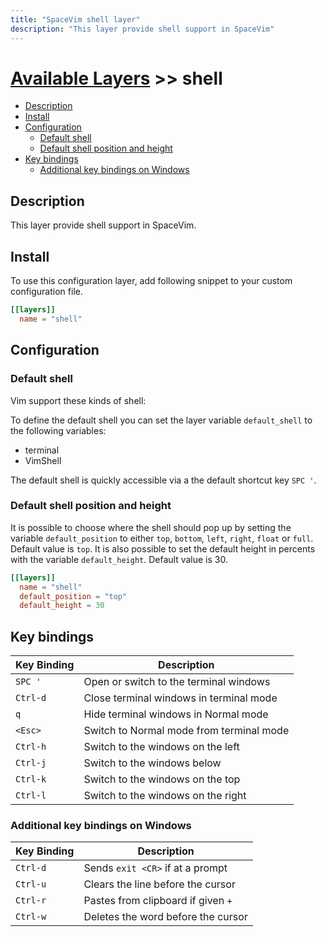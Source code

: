 ```yaml
---
title: "SpaceVim shell layer"
description: "This layer provide shell support in SpaceVim"
---
```


# [Available Layers](../) >> shell

<!-- vim-markdown-toc GFM -->

- [Description](#description)
- [Install](#install)
- [Configuration](#configuration)
  - [Default shell](#default-shell)
  - [Default shell position and height](#default-shell-position-and-height)
- [Key bindings](#key-bindings)
  - [Additional key bindings on Windows](#additional-key-bindings-on-windows)

<!-- vim-markdown-toc -->

## Description

This layer provide shell support in SpaceVim.

## Install

To use this configuration layer, add following snippet to your custom configuration file.

```toml
[[layers]]
  name = "shell"
```

## Configuration

### Default shell

Vim support these kinds of shell:

To define the default shell you can set the layer variable `default_shell` to the following variables:

- terminal
- VimShell

The default shell is quickly accessible via a the default shortcut key `SPC '`.

### Default shell position and height

It is possible to choose where the shell should pop up by setting the
variable `default_position` to either `top`, `bottom`, `left`, `right`, `float`
or `full`. Default value is `top`. It is also possible to set the default height
in percents with the variable `default_height`. Default value is 30.

```toml
[[layers]]
  name = "shell"
  default_position = "top"
  default_height = 30
```

## Key bindings

| Key Binding | Description                              |
| ----------- | ---------------------------------------- |
| `SPC '`     | Open or switch to the terminal windows   |
| `Ctrl-d`    | Close terminal windows in terminal mode  |
| `q`         | Hide terminal windows in Normal mode    |
| `<Esc>`     | Switch to Normal mode from terminal mode |
| `Ctrl-h`    | Switch to the windows on the left        |
| `Ctrl-j`    | Switch to the windows below              |
| `Ctrl-k`    | Switch to the windows on the top         |
| `Ctrl-l`    | Switch to the windows on the right       |

### Additional key bindings on Windows

| Key Binding | Description                              |
| ----------- | ---------------------------------------- |
| `Ctrl-d`    | Sends `exit <CR>` if at a prompt         |
| `Ctrl-u`    | Clears the line before the cursor        |
| `Ctrl-r`    | Pastes from clipboard if given `+`       |
| `Ctrl-w`    | Deletes the word before the cursor       |
